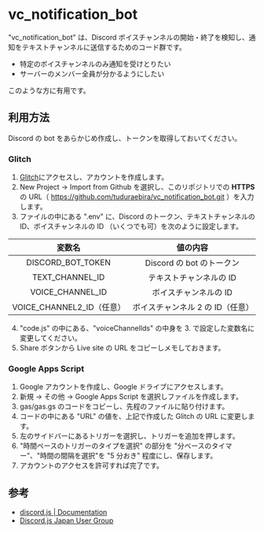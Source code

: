 # vc_notification_bot

"vc_notification_bot" は、Discord ボイスチャンネルの開始・終了を検知し、通知をテキストチャンネルに送信するためのコード群です。

- 特定のボイスチャンネルのみ通知を受けとりたい
- サーバーのメンバー全員が分かるようにしたい

このような方に有用です。

## 利用方法

Discord の bot をあらかじめ作成し、トークンを取得しておいてください。

### Glitch

1. [Glitch](https://glitch.com)にアクセスし、アカウントを作成します。
2. New Project → Import from Github を選択し、このリポジトリでの **HTTPS** の URL（ https://github.com/tuduraebira/vc_notification_bot.git ）を入力します。
3. ファイルの中にある ".env" に、Discord のトークン、テキストチャンネルの ID、ボイスチャンネルの ID （いくつでも可）を次のように設定します。

|          変数名           |             値の内容             |
| :-----------------------: | :------------------------------: |
|     DISCORD_BOT_TOKEN     |    Discord の bot のトークン     |
|      TEXT_CHANNEL_ID      |     テキストチャンネルの ID      |
|     VOICE_CHANNEL_ID      |      ボイスチャンネルの ID       |
| VOICE_CHANNEL2_ID（任意） | ボイスチャンネル 2 の ID（任意） |

4. "code.js" の中にある、"voiceChannelIds" の中身を 3. で設定した変数名に変更してください。
5. Share ボタンから Live site の URL をコピーしメモしておきます。

### Google Apps Script

1. Google アカウントを作成し、Google ドライブにアクセスします。
2. 新規 → その他 → Google Apps Script を選択しファイルを作成します。
3. gas/gas.gs のコードをコピーし、先程のファイルに貼り付けます。
4. コードの中にある "URL" の値を、上記で作成した Glitch の URL に変更します。
5. 左のサイドバーにあるトリガーを選択し、トリガーを追加を押します。
6. "時間ペースのトリガーのタイプを選択" の部分を "分ベースのタイマー"、"時間の間隔を選択"を "5 分おき" 程度にし、保存します。
7. アカウントのアクセスを許可すれば完了です。

## 参考

- [discord.js | Documentation](https://discord.js.org/#/docs/discord.js/main/general/welcome)
- [Discord.js Japan User Group](https://scrapbox.io/discordjs-japan/)
